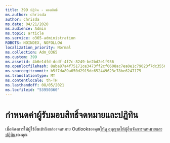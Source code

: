 ```yaml
---
title: 399 ปฏิทิน - มอบสิทธิ์
ms.author: chrisda
author: chrisda
ms.date: 04/21/2020
ms.audience: Admin
ms.topic: article
ms.service: o365-administration
ROBOTS: NOINDEX, NOFOLLOW
localization_priority: Normal
ms.collection: Adm_O365
ms.custom: 399
ms.assetid: 4b6e1dfd-dcdf-4f7c-8249-be2bd2e1f936
ms.openlocfilehash: 8aba87a4f75171ce3473ff2cf0608ac7ea0e1c79023f7dc35566f023864c008e
ms.sourcegitcommit: b5f7da89a650d2915dc652449623c78be6247175
ms.translationtype: MT
ms.contentlocale: th-TH
ms.lasthandoff: 08/05/2021
ms.locfileid: "53950360"
---
```

# <a name="configure-mail-and-calendar-delegates"></a>กําหนดค่าผู้รับมอบสิทธิ์จดหมายและปฏิทิน

เมื่อต้องการให้ผู้ใช้อื่นเข้าถึงกล่องจดหมาย Outlookของคุณ[ให้ดู อนุญาตให้ผู้อื่นจัดการจดหมายและปฏิทิน](https://support.office.com/article/9684b670-7588-4eea-8717-9e5799047540.aspx)ของคุณ
